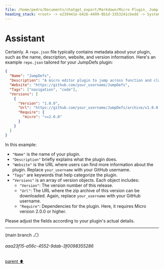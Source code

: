 ```yaml
---
file: /home/pedro/Documents/chatgpt_export/Markdown/Micro Plugin_ Jump Definitions.md
heading_stack: <root> -> e239441e-b426-4499-8b1d-3353241cbedd -> System -> c7ec2628-081c-4452-bad7-9d9408a37dbe -> System -> aaa2959b-ba07-4598-ae83-f18f3743ceda -> User -> 55a82fb5-6597-4870-bc54-3f056fcc765d -> Assistant -> aaa28f27-4c2e-43e0-bd23-02e759e2a046 -> User -> 13728b7a-2735-4e1d-9a06-14e6d8e00587 -> Assistant -> aaa22449-e24e-47d9-8610-6cdba5cba27e -> User -> 8726a647-85de-484c-a4a8-09246e56d7d3 -> Assistant -> aaa2dc7a-7bca-4ccf-b445-8af0a21c8fe5 -> User -> Plugins -> Lua callbacks -> Accessing micro functions -> Accessing the Go standard library -> Adding help files, syntax files, or colorschemes in your plugin -> Default plugins -> Plugin Manager -> 4b434983-1975-4b4c-9096-c796fb2afd2b -> Assistant -> aaa29d93-dd8b-4642-876d-c0803d007f6f -> User -> 1493a977-cc93-4d9b-8394-90ae475b5153 -> Assistant -> aaa22da2-5287-4b7a-b4f0-449a5a7a7211 -> User -> d2577d1b-6f51-491d-8b98-200b7aa67ae8 -> Assistant
---
```

# Assistant

Certainly. A `repo.json` file typically contains metadata about your plugin, such as the name, description, website, and version information. Here's an example `repo.json` tailored for your JumpDefs plugin:

```json
{
  "Name": "JumpDefs",
  "Description": "A micro editor plugin to jump across function and class definitions.",
  "Website": "https://github.com/your_username/JumpDefs",
  "Tags": ["navigation", "code"],
  "Versions": [
    {
      "Version": "1.0.0",
      "Url": "https://github.com/your_username/JumpDefs/archive/v1.0.0.zip",
      "Require": {
        "micro": ">=2.0.0"
      }
    }
  ]
}
```

In this example:

- `"Name"` is the name of your plugin.
- `"Description"` briefly explains what the plugin does.
- `"Website"` is the URL where users can find more information about the plugin. Replace `your_username` with your GitHub username.
- `"Tags"` are keywords that help categorize the plugin.
- `"Versions"` is an array of version objects. Each object includes:
  - `"Version"`: The version number of this release.
  - `"Url"`: The URL where the zip archive of this version can be downloaded. Again, replace `your_username` with your GitHub username.
  - `"Require"`: Dependencies for the plugin. Here, it requires Micro version 2.0.0 or higher.

Please adjust the fields according to your plugin's actual details.

---

(main branch ⎇)
###### aaa23f15-a56c-4552-9dab-3f0098355286
[parent ⬆️](#1493a977-cc93-4d9b-8394-90ae475b5153)
